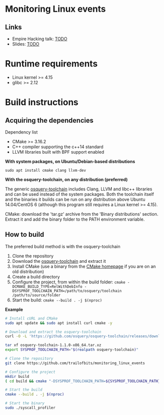 # Monitoring Linux events

## Links
 - Empire Hacking talk: [TODO](https://www.youtube.com/user/trailofbits)
 - Slides: [TODO](https://trailofbits.com)

# Runtime requirements

 - Linux kernel >= 4.15
 - glibc >= 2.12

# Build instructions

## Acquiring the dependencies

Dependency list
 - CMake >= 3.16.2
 - C++ compiler supporting the c++14 standard
 - LLVM libraries built with BPF support enabled

**With system packages, on Ubuntu/Debian-based distributions**

`sudo apt install cmake clang llvm-dev`

**With the osquery-toolchain, on any distribution (preferred)**

The generic [osquery-toolchain](https://github.com/osquery/osquery-toolchain/releases) includes Clang, LLVM and libc++ libraries and can be used instead of the system packages. Both the toolchain itself and the binaries it builds can be run on any distribution above Ubuntu 14.04/CentOS 6 (although this program still requires a Linux kernel >= 4.15).

CMake: download the 'tar.gz' archive from the 'Binary distributions' section. Extract it and add the binary folder to the PATH environment variable.

## How to build

The preferred build method is with the osquery-toolchain

1. Clone the repository
2. Download the [osquery-toolchain](https://github.com/osquery/osquery-toolchain/releases) and extract it
3. Install CMake (use a binary from the [CMake homepage](https://cmake.org) if you are on an old distribution)
4. Create a build directory
5. Configure the project, from within the build folder: `cmake -DCMAKE_BUILD_TYPE=RelWithDebInfo -DSYSPROF_TOOLCHAIN_PATH=/path/to/osquery/toolchain /path/to/source/folder`
6. Start the build: `cmake --build . -j $(nproc)`

**Example**

```bash
# Install cURL and CMake
sudo apt update && sudo apt install curl cmake -y

# Download and extract the osquery-toolchain
curl -O -L 'https://github.com/osquery/osquery-toolchain/releases/download/1.1.0/osquery-toolchain-1.1.0-x86_64.tar.xz'

tar xf osquery-toolchain-1.1.0-x86_64.tar.xz
export SYSPROF_TOOLCHAIN_PATH="$(realpath osquery-toolchain)"

# Clone the repository
git clone https://github.com/trailofbits/monitoring_linux_events

# Configure the project
mkdir build
( cd build && cmake "-DSYSPROF_TOOLCHAIN_PATH=${SYSPROF_TOOLCHAIN_PATH}" ../monitoring_linux_events )

# Start the build
cmake --build . -j $(nproc)

# Start the binary
sudo ./syscall_profiler
```

